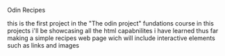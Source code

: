 Odin Recipes 

this is the first project in the "The odin project" fundations course
in this projects i'll be showcasing all the html capabnilites i have learned thus far making a simple recipes web page 
wich will include interactive elements such as links and images